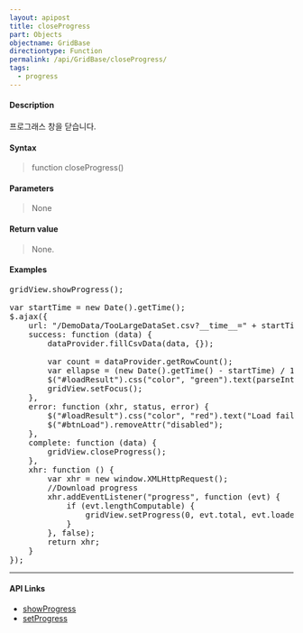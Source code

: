 ```yaml
---
layout: apipost
title: closeProgress
part: Objects
objectname: GridBase
directiontype: Function
permalink: /api/GridBase/closeProgress/
tags:
  - progress
---
```



#### Description

 프로그래스 창을 닫습니다.

#### Syntax

> function closeProgress()

#### Parameters

> None

#### Return value

> None.

#### Examples 

<pre class="prettyprint">
gridView.showProgress();

var startTime = new Date().getTime();
$.ajax({
    url: "/DemoData/TooLargeDataSet.csv?__time__=" + startTime,
    success: function (data) {
        dataProvider.fillCsvData(data, {});

        var count = dataProvider.getRowCount();
        var ellapse = (new Date().getTime() - startTime) / 1000;
        $("#loadResult").css("color", "green").text(parseInt(count).toLocaleString() + " rows loaded. " + ellapse + " elapsed").show();
        gridView.setFocus();
    },
    error: function (xhr, status, error) {
        $("#loadResult").css("color", "red").text("Load failed: " + error).show();
        $("#btnLoad").removeAttr("disabled");
    },
    complete: function (data) {
        gridView.closeProgress();
    },
    xhr: function () {
        var xhr = new window.XMLHttpRequest();
        //Download progress
        xhr.addEventListener("progress", function (evt) {
            if (evt.lengthComputable) {
                gridView.setProgress(0, evt.total, evt.loaded);
            }
        }, false);
        return xhr;
    }
});
</pre>

---

#### API Links

* [showProgress](/api/GridBase/showProgress)
* [setProgress](/api/GridBase/setProgress)